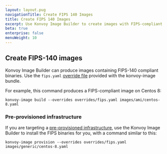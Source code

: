 ```yaml
---
layout: layout.pug
navigationTitle: Create FIPS 140 Images
title: Create FIPS 140 Images
excerpt: Use Konvoy Image Builder to create images with FIPS-compliant binaries
beta: true
enterprise: false
menuWeight: 10
---
```


## Create FIPS-140 images

Konvoy Image Builder can produce images containing FIPS-140 compliant binaries. Use the `fips.yaml` [override file](../../image-builder/override-files/) provided with the konvoy-image bundle.

For example, this command produces a FIPS-compliant image on Centos 8:

```shell
konvoy-image build --overrides overrides/fips.yaml images/ami/centos-8.yaml
```

### Pre-provisioned infrastructure

If you are targeting a [pre-provisioned infrastructure](../../choose_infrastructure/pre-provisioned/), use the Konvoy Image Builder to install the FIPS binaries for you, with a command similar to this:

```shell
konvoy-image provision --overrides overrides/fips.yaml images/generic/centos-8.yaml
```
